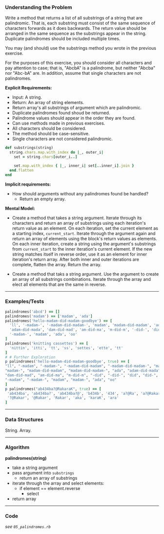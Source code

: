 ### Understanding the Problem
Write a method that returns a list of all substrings of a string that are palindromic. That is, each substring must consist of the same sequence of characters forwards as it does backwards. The return value should be arranged in the same sequence as the substrings appear in the string. Duplicate palindromes should be included multiple times.

You may (and should) use the substrings method you wrote in the previous exercise.

For the purposes of this exercise, you should consider all characters and pay attention to case; that is, "AbcbA" is a palindrome, but neither "Abcba" nor "Abc-bA" are. In addition, assume that single characters are not palindromes.

**Explicit Requirements:**

- Input: A string.
- Return: An array of string elements.
- Return array's all substrings of argument which are palindromic.
- Duplicate palindromes found shoud be returned.
- Palindrome values should appear in the order they are found.
- Can use methods made in previous exercises.
- All characters should be considered.
- The method should be case-sensitive.
- Single characters are not considered palindromic.

```ruby
def substrings(string)
  string.chars.map.with_index do |_, outer_i|
    set = string.chars[outer_i..]

    set.map.with_index { |_, inner_i| set[..inner_i].join }
  end.flatten
end
```

**Implicit requirements:**

- How should arguments without any palindromes found be handled?
  - Return an empty array.

**Mental Model:**

- Create a method that takes a string argument.  Iterate through its characters and return an array of substrings using each iteration's return value as an element.  On each iteration, set the current element as a starting index, `current_start`.  Iterate through the argument again and return an array of elements using the block's return values as elements.  On each inner iteration, create a string using the argument's substrings from `current_start` to the inner iteration's current element.  If the new string matches itself in reverse order, use it as an element for inner iteration's return array.  After both inner and outer iterations are complete, flatten the array.  Return the array.

- Create a method that taks a string argument.  Use the argument to create an array of all substrings combinations.  Iterate through the array and elect all elements that are the same in reverse.

---
### Examples/Tests
```ruby
palindromes('abcd') == []
palindromes('madam') == ['madam', 'ada']
palindromes('hello-madam-did-madam-goodbye') == [
  'll', '-madam-', '-madam-did-madam-', 'madam', 'madam-did-madam', 'ada',
  'adam-did-mada', 'dam-did-mad', 'am-did-ma', 'm-did-m', '-did-', 'did',
  '-madam-', 'madam', 'ada', 'oo'
]
palindromes('knitting cassettes') == [
  'nittin', 'itti', 'tt', 'ss', 'settes', 'ette', 'tt'
]
# # Further Exploration
p palindromes('hello-madam-did-madam-goodbye', true) == [
"ll", "-madam", "-madam-", "-madam-did-madam", "-madam-did-madam-", "madam", 
"madam-", "madam-did-madam", "madam-did-madam-", "ada", "adam-did-mada", 
"dam-did-mad", "am-did-ma", "m-did-m", "-did", "-did-", "did", "did-", 
"-madam", "-madam-", "madam", "madam-", "ada", "oo"
]
p palindromes("ab434ba?@RakaraK", true) == [
 'ab434ba', 'ab434ba?', 'ab434ba?@', 'b434b', '434', 'a?@Ra', 'a?@Rakara', 
 '?@Rakar', '@Rakar', 'Rakar', 'aka', 'karaK', 'ara'
]
```
---
### Data Structures
String.
Array.

---
### Algorithm
**palindromes(string)**
- take a string argument
- pass argument into `substrings`
  - return an array of substrings
- iterate through the array and select elements:
  - if element == element.reverse
    - select
- return array

---
### Code
*see `05_palindromes.rb`*

